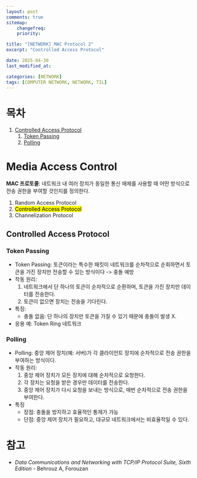 ```yaml
---
layout: post
comments: true
sitemap:
    changefreq:
    priority:

title: "[NETWORK] MAC Protocol 2"
excerpt: "Controlled Access Protocol"

date: 2025-04-30
last_modified_at: 

categories: [NETWORK]
tags: [COMPUTER NETWORK, NETWORK, TIL]
---
```


# 목차
1. [Controlled Access Protocol](#controlled-access-protocol)
    1. [Token Passing](#token-passing)
    1. [Polling](#polling)

# Media Access Control
**MAC 프로토콜**: 네트워크 내 여러 장치가 동일한 통신 매체를 사용할 때 어떤 방식으로 전송 권한을 부여할 것인지를 정의한다.

1. Random Access Protocol
1. <mark>Controlled Access Protocol</mark>
1. Channelization Protocol

## Controlled Access Protocol
### Token Passing

- Token Passing: 토큰이라는 특수한 패킷이 네트워크를 순차적으로 순회하면서 토큰을 가진 장치만 전송할 수 있는 방식이다 -> 충돌 예방
- 작동 원리:
    1. 네트워크에서 단 하나의 토큰이 순차적으로 순환하며, 토큰을 가진 장치만 데이터를 전송한다.
    1. 토큰이 없으면 장치는 전송을 기다린다.
- 특징: 
    - 충돌 없음: 단 하나의 장치만 토큰을 가질 수 있기 때문에 충돌이 발생 X.
- 응용 예: Token Ring 네트워크

### Polling
- Polling: 중앙 제어 장치(예: 서버)가 각 클라이언트 장치에 순차적으로 전송 권한을 부여하는 방식이다.
- 작동 원리:
    1. 중앙 제어 장치가 모든 장치에 대해 순차적으로 요청한다.
    1. 각 장치는 요청을 받은 경우만 데이터를 전송한다.
    1. 중앙 제어 장치가 다시 요청을 보내는 방식으로, 매번 순차적으로 전송 권한을 부여한다.
- 특징
    - 장점: 충돌을 방지하고 효율적인 통제가 가능
    - 단점: 중앙 제어 장치가 필요하고, 대규모 네트워크에서는 비효율적일 수 있다.

# 참고

* *Data Communications and Networking with TCP/IP Protocol Suite, Sixth Edition* - Behrouz A, Forouzan